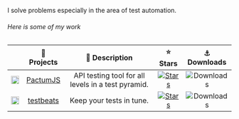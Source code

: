 I solve problems especially in the area of test automation.

###### Here is some of my work

| | 🔭 Projects | 📄 Description | ⭐ Stars | ⚓️ Downloads |
|:-----------:|:-----------:|:--------------:|:-------:|:-----------:|
| <img src="https://avatars.githubusercontent.com/u/76616193?s=200&v=4" height="18px"> | [PactumJS](https://github.com/pactumjs/pactum) | API testing tool for all levels in a test pyramid. | [![Stars](https://img.shields.io/github/stars/pactumjs/pactum?style=social)](https://github.com/pactumjs/pactum/stargazers) | ![Downloads](https://img.shields.io/npm/dt/pactum) |
| <img src="https://avatars.githubusercontent.com/u/90547623?s=200&v=4" height="18px"> | [testbeats](https://github.com/test-results-reporter/testbeats) | Keep your tests in tune. | [![Stars](https://img.shields.io/github/stars/test-results-reporter/testbeats?style=social)](https://github.com/test-results-reporter/testbeats/stargazers) | ![Downloads](https://img.shields.io/npm/dt/test-results-reporter) |


